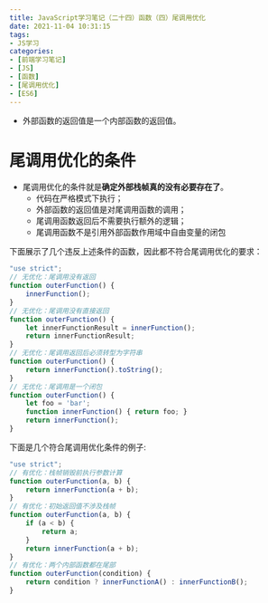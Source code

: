 ```yaml
---
title: JavaScript学习笔记（二十四）函数（四）尾调用优化
date: 2021-11-04 10:31:15
tags:
- JS学习
categories:
- [前端学习笔记]
- [JS]
- [函数]
- [尾调用优化]
- [ES6]
---
```


* 外部函数的返回值是一个内部函数的返回值。

# 尾调用优化的条件

* 尾调用优化的条件就是**确定外部栈帧真的没有必要存在了**。
    * 代码在严格模式下执行；
    * 外部函数的返回值是对尾调用函数的调用；
    * 尾调用函数返回后不需要执行额外的逻辑；
    * 尾调用函数不是引用外部函数作用域中自由变量的闭包

下面展示了几个违反上述条件的函数，因此都不符合尾调用优化的要求：

```js
"use strict"; 
// 无优化：尾调用没有返回 
function outerFunction() { 
    innerFunction(); 
} 
// 无优化：尾调用没有直接返回
function outerFunction() { 
    let innerFunctionResult = innerFunction(); 
    return innerFunctionResult; 
} 
// 无优化：尾调用返回后必须转型为字符串
function outerFunction() { 
    return innerFunction().toString(); 
} 
// 无优化：尾调用是一个闭包
function outerFunction() { 
    let foo = 'bar'; 
    function innerFunction() { return foo; } 
    return innerFunction(); 
} 
```

下面是几个符合尾调用优化条件的例子:

```js
"use strict"; 
// 有优化：栈帧销毁前执行参数计算
function outerFunction(a, b) { 
    return innerFunction(a + b); 
} 
// 有优化：初始返回值不涉及栈帧
function outerFunction(a, b) { 
    if (a < b) { 
        return a; 
    } 
    return innerFunction(a + b); 
} 
// 有优化：两个内部函数都在尾部
function outerFunction(condition) { 
    return condition ? innerFunctionA() : innerFunctionB(); 
} 
```
